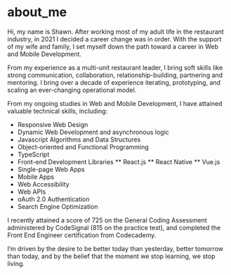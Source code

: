 # about_me

Hi, my name is Shawn.
After working most of my adult life in the restaurant industry, in 2021 I decided a career change was in order. With the support of my wife and family, I set myself down the path toward a career in Web and Mobile Development.

From my experience as a multi-unit restaurant leader, I bring soft skills like strong communication, collaboration, relationship-building, partnering and mentoring.  I bring over a decade of experience iterating, prototyping, and scaling an ever-changing operational model.

From my ongoing studies in Web and Mobile Development, I have attained valuable technical skills, including:

* Responsive Web Design
* Dynamic Web Development and asynchronous logic
* Javascript Algorithms and Data Structures
* Object-oriented and Functional Programming
* TypeScript
* Front-end Development Libraries
  ** React.js
  ** React Native
  ** Vue.js
* Single-page Web Apps
* Mobile Apps
* Web Accessibility
* Web APIs
* oAuth 2.0 Authentication
* Search Engine Optimization

I recently attained a score of 725 on the General Coding Assessment administered by CodeSignal (815 on the practice test), and completed the Front End Engineer certification from Codecademy.

I’m driven by the desire to be better today than yesterday, better tomorrow than today, and by the belief that the moment we stop learning, we stop living.
